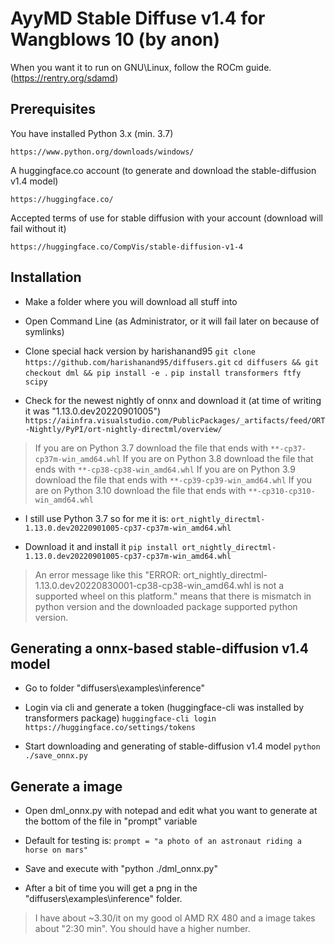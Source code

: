 # AyyMD Stable Diffuse v1.4 for Wangblows 10 (by anon)

When you want it to run on GNU\Linux, follow the ROCm guide. (https://rentry.org/sdamd)

## Prerequisites
You have installed Python 3.x (min. 3.7)
```
https://www.python.org/downloads/windows/
```

A huggingface.co account (to generate and download the stable-diffusion v1.4 model)
```
https://huggingface.co/
```

Accepted terms of use for stable diffusion with your account (download will fail without it)
```
https://huggingface.co/CompVis/stable-diffusion-v1-4
```

## Installation

* Make a folder where you will download all stuff into
* Open Command Line (as Administrator, or it will fail later on because of symlinks)
* Clone special hack version by harishanand95
```git clone https://github.com/harishanand95/diffusers.git```
```cd diffusers && git checkout dml && pip install -e .```
```pip install transformers ftfy scipy```

* Check for the newest nightly of onnx and download it (at time of writing it was "1.13.0.dev20220901005")
```https://aiinfra.visualstudio.com/PublicPackages/_artifacts/feed/ORT-Nightly/PyPI/ort-nightly-directml/overview/```

>If you are on Python  3.7 download the file that ends with ```**-cp37-cp37m-win_amd64.whl```
>If you are on Python  3.8 download the file that ends with ```**-cp38-cp38-win_amd64.whl```
>If you are on Python  3.9 download the file that ends with ```**-cp39-cp39-win_amd64.whl```
>If you are on Python 3.10 download the file that ends with ```**-cp310-cp310-win_amd64.whl```

* I still use Python 3.7 so for me it is:
```ort_nightly_directml-1.13.0.dev20220901005-cp37-cp37m-win_amd64.whl```

* Download it and install it
```pip install ort_nightly_directml-1.13.0.dev20220901005-cp37-cp37m-win_amd64.whl```

> An error message like this "ERROR: ort_nightly_directml-1.13.0.dev20220830001-cp38-cp38-win_amd64.whl is not a supported wheel on this platform." means that there is mismatch in python version and the downloaded package supported python version.

## Generating a onnx-based stable-diffusion v1.4 model

* Go to folder "diffusers\examples\inference"

* Login via cli and generate a token (huggingface-cli was installed by transformers package)
```huggingface-cli login```
```https://huggingface.co/settings/tokens```

* Start downloading and generating of stable-diffusion v1.4 model
```python ./save_onnx.py```

## Generate a image

* Open dml_onnx.py with notepad and edit what you want to generate at the bottom of the file in "prompt" variable
* Default for testing is: ```prompt = "a photo of an astronaut riding a horse on mars"```

* Save and execute with "python ./dml_onnx.py"
* After a bit of time you will get a png in the "diffusers\examples\inference" folder.

> I have about ~3.30/it on my good ol AMD RX 480 and a image takes about "2:30 min". You should have a higher number.